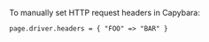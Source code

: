 To manually set HTTP request headers in Capybara:

```
page.driver.headers = { "FOO" => "BAR" }
```
